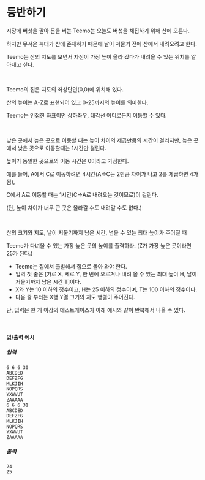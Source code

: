 # 등반하기

시장에 버섯을 팔아 돈을 버는 Teemo는 오늘도 버섯을 채집하기 위해 산에 오른다.

하지만 무서운 늑대가 산에 존재하기 때문에 날이 저물기 전에 산에서 내려오려고 한다.

Teemo는 산의 지도를 보면서 자신이 가장 높이 올라 갔다가 내려올 수 있는 위치를 알아내고 싶다.

<br>

Teemo의 집은 지도의 좌상단인(0,0)에 위치해 있다.

산의 높이는 A-Z로 표현되어 있고 0-25까지의 높이를 의미한다.

Teemo는 인접한 좌표이면 상하좌우, 대각선 어디로든지 이동할 수 있다.

<br>

낮은 곳에서 높은 곳으로 이동할 때는 높이 차이의 제곱만큼의 시간이 걸리지만, 높은 곳에서 낮은 곳으로 이동할때는 1시간만 걸린다.

높이가 동일한 곳으로의 이동 시간은 0이라고 가정한다.

예를 들어, A에서 C로 이동하려면 4시간(A->C는 2만큼 차이가 나고 2를 제곱하면 4가 됨),

C에서 A로 이동할 때는 1시간(C->A로 내려오는 것이므로)이 걸린다.

(단, 높이 차이가 너무 큰 곳은 올라갈 수도 내려갈 수도 없다.)

<br>

산의 크기와 지도, 날이 저물기까지 남은 시간, 넘을 수 있는 최대 높이가 주어질 때

Teemo가 다녀올 수 있는 가장 높은 곳의 높이를 출력하라. (Z가 가장 높은 곳이라면 25가 된다.)

* Teemo는 집에서 출발해서 집으로 돌아 와야 한다.
* 입력 첫 줄은 [가로 X, 세로 Y, 한 번에 오르거나 내려 올 수 있는 최대 높이 H, 날이 저물기까지 남은 시간 T]이다.
* X와 Y는 10 이하의 정수이고, H는 25 이하의 정수이며, T는 100 이하의 정수이다.
* 다음 줄 부터는 X행 Y열 크기의 지도 행렬이 주어진다.

단, 입력은 한 개 이상의 테스트케이스가 아래 예시와 같이 반복해서 나올 수 있다.

<br>

#### 입/출력 예시

##### 입력
```
6 6 6 30
ABCDED
DEFZFG
MLKJIH
NOPQRS
YXWVUT
ZAAAAA
6 6 6 31
ABCDED
DEFZFG
MLKJIH
NOPQRS
YXWVUT
ZAAAAA
```

##### 출력
```
24
25
```
